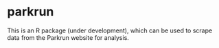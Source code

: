 # parkrun
This is an R package (under development), which can be used to scrape data from the Parkrun website for analysis.
